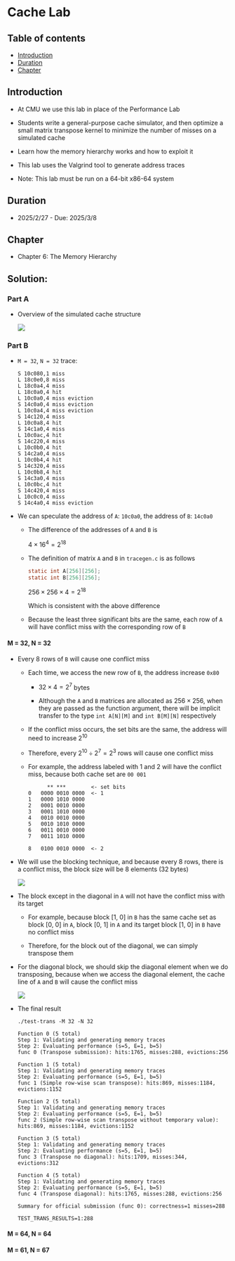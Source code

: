 # Cache Lab
## Table of contents
- [Introduction](#introduction)
- [Duration](#duration)
- [Chapter](#chapter)

## Introduction
- At CMU we use this lab in place of the Performance Lab
- Students write a general-purpose cache simulator, and then optimize a small matrix transpose kernel to minimize the number of misses on a simulated cache
- Learn how the memory hierarchy works and how to exploit it

- This lab uses the Valgrind tool to generate address traces

- Note: This lab must be run on a 64-bit x86-64 system

## Duration
- 2025/2/27 - Due: 2025/3/8

## Chapter
- Chapter 6: The Memory Hierarchy

## Solution:

### Part A
- Overview of the simulated cache structure

    ![](./images/part_a.png)

### Part B
- `M = 32`, `N = 32` trace:

    ```
    S 10c080,1 miss 
    L 18c0e0,8 miss 
    L 18c0a4,4 miss 
    L 18c0a0,4 hit 
    L 10c0a0,4 miss eviction 
    S 14c0a0,4 miss eviction 
    L 10c0a4,4 miss eviction 
    S 14c120,4 miss 
    L 10c0a8,4 hit 
    S 14c1a0,4 miss 
    L 10c0ac,4 hit 
    S 14c220,4 miss 
    L 10c0b0,4 hit 
    S 14c2a0,4 miss 
    L 10c0b4,4 hit 
    S 14c320,4 miss 
    L 10c0b8,4 hit 
    S 14c3a0,4 miss 
    L 10c0bc,4 hit 
    S 14c420,4 miss 
    L 10c0c0,4 miss 
    S 14c4a0,4 miss eviction 
    ```

- We can speculate the address of `A`: `10c0a0`, the address of `B`: `14c0a0`
    - The difference of the addresses of `A` and `B` is

        $4 \times 16^4 = 2^{18}$

    - The definition of matrix `A` and `B` in `tracegen.c` is as follows

        ```c
        static int A[256][256];
        static int B[256][256];
        ```

        $256 \times 256 \times 4 = 2^{18}$
    
        Which is consistent with the above difference
    
    - Because the least three significant bits are the same, each row of `A` will have conflict miss with the corresponding row of `B`

#### M = 32, N = 32
- Every 8 rows of `B` will cause one conflict miss
    - Each time, we access the new row of `B`, the address increase `0x80`
        - $32 \times 4 = 2^7$ bytes

        - Although the `A` and `B` matrices are allocated as $256 \times 256$, when they are passed as the function argument, there will be implicit transfer to the type `int A[N][M]` and `int B[M][N]` respectively
    
    - If the conflict miss occurs, the set bits are the same, the address will need to increase $2^{10}$

    - Therefore, every $2^{10} \div 2^{7} = 2^3$ rows will cause one conflict miss

    - For example, the address labeled with 1 and 2 will have the conflict miss, because both cache set are `00 001` 

        ```
              ** ***        <- set bits
        0   0000 0010 0000  <- 1
        1   0000 1010 0000
        2   0001 0010 0000
        3   0001 1010 0000
        4   0010 0010 0000
        5   0010 1010 0000
        6   0011 0010 0000
        7   0011 1010 0000

        8   0100 0010 0000  <- 2
        ```
    
- We will use the blocking technique, and because every 8 rows, there is a conflict miss, the block size will be 8 elements (32 bytes)  

    ![](./images/32_32_block.png)

- The block except in the diagonal in `A` will not have the conflict miss with its target
    - For example, because block [1, 0] in `B` has the same cache set as block [0, 0] in `A`, block [0, 1] in `A` and its target block [1, 0] in `B` have no conflict miss

    - Therefore, for the block out of the diagonal, we can simply transpose them

- For the diagonal block, we should skip the diagonal element when we do transposing, because when we access the diagonal element, the cache line of `A` and `B` will cause the conflict miss

    ![](./images/32_32_diagonal_block.png)

- The final result 

    ```
    ./test-trans -M 32 -N 32

    Function 0 (5 total)
    Step 1: Validating and generating memory traces
    Step 2: Evaluating performance (s=5, E=1, b=5)
    func 0 (Transpose submission): hits:1765, misses:288, evictions:256

    Function 1 (5 total)
    Step 1: Validating and generating memory traces
    Step 2: Evaluating performance (s=5, E=1, b=5)
    func 1 (Simple row-wise scan transpose): hits:869, misses:1184, evictions:1152

    Function 2 (5 total)
    Step 1: Validating and generating memory traces
    Step 2: Evaluating performance (s=5, E=1, b=5)
    func 2 (Simple row-wise scan transpose without temporary value): hits:869, misses:1184, evictions:1152

    Function 3 (5 total)
    Step 1: Validating and generating memory traces
    Step 2: Evaluating performance (s=5, E=1, b=5)
    func 3 (Transpose no diagonal): hits:1709, misses:344, evictions:312

    Function 4 (5 total)
    Step 1: Validating and generating memory traces
    Step 2: Evaluating performance (s=5, E=1, b=5)
    func 4 (Transpose diagonal): hits:1765, misses:288, evictions:256

    Summary for official submission (func 0): correctness=1 misses=288

    TEST_TRANS_RESULTS=1:288

    ```
#### M = 64, N = 64
#### M = 61, N = 67